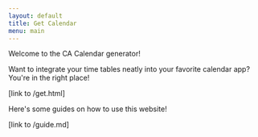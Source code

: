 ```yaml
---
layout: default
title: Get Calendar
menu: main
---
```


Welcome to the CA Calendar generator! 

Want to integrate your time tables neatly into your favorite calendar app? You're in the right place!

[link to /get.html]

Here's some guides on how to use this website!

[link to /guide.md]